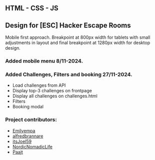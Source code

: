 ## HTML - CSS - JS
## Design for [ESC] Hacker Escape Rooms
Mobile first approach.
Breakpoint at 800px width for tablets with small adjustments in layout
and final breakpoint at 1280px width for desktop design.

### Added mobile menu 8/11-2024.

### Added Challenges, Filters and booking 27/11-2024.   
* Load challenges from API
* Display top-3 challenges on frontpage
* Display all challenges on challenges.html
* Filters
* Booking modal

### Project contributors:
* [Emilyempa](https://github.com/Emilyempa)
* [alfredbrannare](https://github.com/alfredbrannare)
* [itsJoel59](https://github.com/itsJoel59)
* [NordicNomadicLife](https://github.com/NordicNomadicLife)
* [Paajt](https://github.com/Paajt)